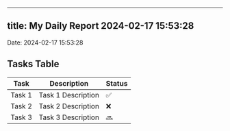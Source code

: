 
---
title: My Daily Report 2024-02-17 15:53:28
---

Date: 2024-02-17 15:53:28

## Tasks Table

| Task | Description | Status |
|------|-------------|--------|
| Task 1 | Task 1 Description | ✅ |
| Task 2 | Task 2 Description | ❌ |
| Task 3 | Task 3 Description | 🔜 |
